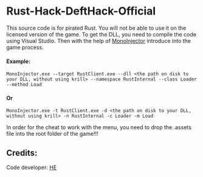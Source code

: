 # Rust-Hack-DeftHack-Official

This source code is for pirated Rust. 
You will not be able to use it on the licensed version of the game. 
To get the DLL, you need to compile the code using Visual Studio.
Then with the help of [MonoInjector](https://github.com/Michidu/MonoInjector) introduce into the game process.

#### Example:
`MonoInjector.exe --target RustClient.exe --dll <the path on disk to your DLL, without using krill> --namespace RustInternal --class Loader --method Load`

#### Or

`MonoInjector.exe -t RustClient.exe -d <the path on disk to your DLL, without using krill> -n RustInternal -c Loader -m Load`

In order for the cheat to work with the menu, you need to drop the .assets file into the root folder of the game!!!
 
## Credits:

Code developer:   [HE](https://vk.com/id439734993 "i fuck your mom")
